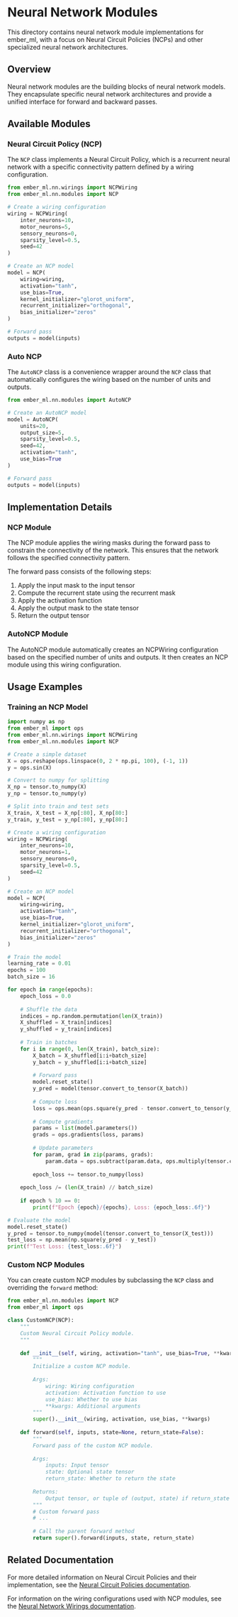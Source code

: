 # Neural Network Modules

This directory contains neural network module implementations for ember_ml, with a focus on Neural Circuit Policies (NCPs) and other specialized neural network architectures.

## Overview

Neural network modules are the building blocks of neural network models. They encapsulate specific neural network architectures and provide a unified interface for forward and backward passes.

## Available Modules

### Neural Circuit Policy (NCP)

The `NCP` class implements a Neural Circuit Policy, which is a recurrent neural network with a specific connectivity pattern defined by a wiring configuration.

```python
from ember_ml.nn.wirings import NCPWiring
from ember_ml.nn.modules import NCP

# Create a wiring configuration
wiring = NCPWiring(
    inter_neurons=10,
    motor_neurons=5,
    sensory_neurons=0,
    sparsity_level=0.5,
    seed=42
)

# Create an NCP model
model = NCP(
    wiring=wiring,
    activation="tanh",
    use_bias=True,
    kernel_initializer="glorot_uniform",
    recurrent_initializer="orthogonal",
    bias_initializer="zeros"
)

# Forward pass
outputs = model(inputs)
```

### Auto NCP

The `AutoNCP` class is a convenience wrapper around the `NCP` class that automatically configures the wiring based on the number of units and outputs.

```python
from ember_ml.nn.modules import AutoNCP

# Create an AutoNCP model
model = AutoNCP(
    units=20,
    output_size=5,
    sparsity_level=0.5,
    seed=42,
    activation="tanh",
    use_bias=True
)

# Forward pass
outputs = model(inputs)
```

## Implementation Details

### NCP Module

The NCP module applies the wiring masks during the forward pass to constrain the connectivity of the network. This ensures that the network follows the specified connectivity pattern.

The forward pass consists of the following steps:

1. Apply the input mask to the input tensor
2. Compute the recurrent state using the recurrent mask
3. Apply the activation function
4. Apply the output mask to the state tensor
5. Return the output tensor

### AutoNCP Module

The AutoNCP module automatically creates an NCPWiring configuration based on the specified number of units and outputs. It then creates an NCP module using this wiring configuration.

## Usage Examples

### Training an NCP Model

```python
import numpy as np
from ember_ml import ops
from ember_ml.nn.wirings import NCPWiring
from ember_ml.nn.modules import NCP

# Create a simple dataset
X = ops.reshape(ops.linspace(0, 2 * np.pi, 100), (-1, 1))
y = ops.sin(X)

# Convert to numpy for splitting
X_np = tensor.to_numpy(X)
y_np = tensor.to_numpy(y)

# Split into train and test sets
X_train, X_test = X_np[:80], X_np[80:]
y_train, y_test = y_np[:80], y_np[80:]

# Create a wiring configuration
wiring = NCPWiring(
    inter_neurons=10,
    motor_neurons=1,
    sensory_neurons=0,
    sparsity_level=0.5,
    seed=42
)

# Create an NCP model
model = NCP(
    wiring=wiring,
    activation="tanh",
    use_bias=True,
    kernel_initializer="glorot_uniform",
    recurrent_initializer="orthogonal",
    bias_initializer="zeros"
)

# Train the model
learning_rate = 0.01
epochs = 100
batch_size = 16

for epoch in range(epochs):
    epoch_loss = 0.0
    
    # Shuffle the data
    indices = np.random.permutation(len(X_train))
    X_shuffled = X_train[indices]
    y_shuffled = y_train[indices]
    
    # Train in batches
    for i in range(0, len(X_train), batch_size):
        X_batch = X_shuffled[i:i+batch_size]
        y_batch = y_shuffled[i:i+batch_size]
        
        # Forward pass
        model.reset_state()
        y_pred = model(tensor.convert_to_tensor(X_batch))
        
        # Compute loss
        loss = ops.mean(ops.square(y_pred - tensor.convert_to_tensor(y_batch)))
        
        # Compute gradients
        params = list(model.parameters())
        grads = ops.gradients(loss, params)
        
        # Update parameters
        for param, grad in zip(params, grads):
            param.data = ops.subtract(param.data, ops.multiply(tensor.convert_to_tensor(learning_rate), grad))
        
        epoch_loss += tensor.to_numpy(loss)
    
    epoch_loss /= (len(X_train) // batch_size)
    
    if epoch % 10 == 0:
        print(f"Epoch {epoch}/{epochs}, Loss: {epoch_loss:.6f}")

# Evaluate the model
model.reset_state()
y_pred = tensor.to_numpy(model(tensor.convert_to_tensor(X_test)))
test_loss = np.mean(np.square(y_pred - y_test))
print(f"Test Loss: {test_loss:.6f}")
```

### Custom NCP Modules

You can create custom NCP modules by subclassing the `NCP` class and overriding the `forward` method:

```python
from ember_ml.nn.modules import NCP
from ember_ml import ops

class CustomNCP(NCP):
    """
    Custom Neural Circuit Policy module.
    """
    
    def __init__(self, wiring, activation="tanh", use_bias=True, **kwargs):
        """
        Initialize a custom NCP module.
        
        Args:
            wiring: Wiring configuration
            activation: Activation function to use
            use_bias: Whether to use bias
            **kwargs: Additional arguments
        """
        super().__init__(wiring, activation, use_bias, **kwargs)
    
    def forward(self, inputs, state=None, return_state=False):
        """
        Forward pass of the custom NCP module.
        
        Args:
            inputs: Input tensor
            state: Optional state tensor
            return_state: Whether to return the state
            
        Returns:
            Output tensor, or tuple of (output, state) if return_state is True
        """
        # Custom forward pass
        # ...
        
        # Call the parent forward method
        return super().forward(inputs, state, return_state)
```

## Related Documentation

For more detailed information on Neural Circuit Policies and their implementation, see the [Neural Circuit Policies documentation](../../../docs/neural_circuit_policies.md).

For information on the wiring configurations used with NCP modules, see the [Neural Network Wirings documentation](../wirings/README.md).